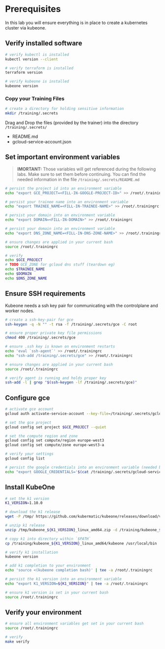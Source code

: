 # Prerequisites

In this lab you will ensure everything is in place to create a kubernetes cluster via kubeone.

## Verify installed software

```bash
# verify kubectl is installed
kubectl version --client

# verify terraform is installed
terraform version

# verify kubeone is installed
kubeone version
```

### Copy your Training Files

```bash
# create a directory for holding sensitive information
mkdir /training/.secrets
```

Drag and Drop the files (provided by the trainer) into the directory `/training/.secrets/`

- README.md
- gcloud-service-account.json

## Set important environment variables

> **IMORTANT:**
> Those variables will get referenced during the following labs. Make sure to set them before continuing.
> You can find the needed information in the file `/training/.secrets/README.md`

```bash
# persist the project id into an environment variable
echo "export GCE_PROJECT=<FILL-IN-GOOGLE-PROJECT-ID>" >> /root/.trainingrc

# persist your trainee name into an environment variable
echo "export TRAINEE_NAME=<FILL-IN-TRAINEE-NAME>" >> /root/.trainingrc

# persist your domain into an environment variable
echo "export DOMAIN=<FILL-IN-DOMAIN>" >> /root/.trainingrc

# persist your domain into an environment variable
echo "export DNS_ZONE_NAME=<FILL-IN-DNS-ZONE-NAME>" >> /root/.trainingrc

# ensure changes are applied in your current bash
source /root/.trainingrc

# verify
echo $GCE_PROJECT
# TODO GCE_ZONE for gcloud dns stuff (teardown eg)
echo $TRAINEE_NAME
echo $DOMAIN
echo $DNS_ZONE_NAME
```

## Ensure SSH requirements

Kubeone needs a ssh key pair for communicating with the controlplane and worker nodes.

```bash
# create a ssh-key-pair for gce
ssh-keygen -q -N "" -t rsa -f /training/.secrets/gce -C root

# ensure proper private key file permissions
chmod 400 /training/.secrets/gce

# ensure .ssh key is known on environment restarts
echo 'eval `ssh-agent`' >> /root/.trainingrc
echo "ssh-add /training/.secrets/gce" >> /root/.trainingrc

# ensure changes are applied in your current bash
source /root/.trainingrc

# verify agent is running and holds proper key
ssh-add -l | grep "$(ssh-keygen -lf /training/.secrets/gce)"
```

## Configure gce

```bash
# activate gce account
gcloud auth activate-service-account --key-file=/training/.secrets/gcloud-service-account.json

# set the gce project
gcloud config set project $GCE_PROJECT --quiet

# set the compute region and zone
gcloud config set compute/region europe-west3
gcloud config set compute/zone europe-west3-a

# verify your settings
gcloud config list

# persist the google credentials into an environment variable (needed by terraform and k1)
echo "export GOOGLE_CREDENTIALS='$(cat /training/.secrets/gcloud-service-account.json)'" >> /root/.trainingrc
```

## Install KubeOne

```bash
# set the k1 version
K1_VERSION=1.10.0

# download the k1 release
wget -P /tmp/ https://github.com/kubermatic/kubeone/releases/download/v${K1_VERSION}/kubeone_${K1_VERSION}_linux_amd64.zip

# unzip k1 release
unzip /tmp/kubeone_${K1_VERSION}_linux_amd64.zip -d /training/kubeone_${K1_VERSION}_linux_amd64

# copy k1 into directory within `$PATH`
cp /training/kubeone_${K1_VERSION}_linux_amd64/kubeone /usr/local/bin

# verify k1 installation
kubeone version

# add k1 completion to your environment
echo 'source <(kubeone completion bash)' | tee -a /root/.trainingrc 

# persist the k1 version into an environment variable
echo "export K1_VERSION=${K1_VERSION}" | tee -a /root/.trainingrc

# ensure k1 version is set in your current bash
source /root/.trainingrc
```

## Verify your environment

```bash
# ensure all environment variables get set in your current bash
source /root/.trainingrc

# verify
make verify
```
